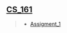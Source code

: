 ## [CS_161](http://classes.engr.oregonstate.edu/eecs/winter2018/cs161-001/)

>  * [Assigment_1](http://classes.engr.oregonstate.edu/eecs/winter2018/cs161-001/assignments/Assignment_1.pdf)
